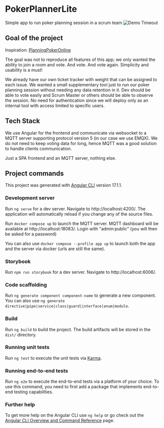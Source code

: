 # PokerPlannerLite

Simple app to run poker planning session in a scrum team
![Demo Timeout](docs/demo.gif)

## Goal of the project

Inspiration: [PlanningPokerOnline](https://planningpokeronline.com/)

The goal was not to reproduce all features of this app;
we only wanted the ability to join a room and vote.
And vote. And vote again.
Simplicity and usability is a must!

We already have our own ticket tracker with weight that can be assigned to each issue.
We wanted a small supplementary tool just to run our poker planning session without needing any data retention in it.
Dev should be able to vote easily and Scrum Master or others should be able to observe the session.
No need for authentication since we will deploy only as an internal tool with access limited to specific users.

## Tech Stack

We use Angular for the frontend and communicate via websocket to a MQTT server supporting protocol version 5 (in our case we use EMQX).
We do not need to keep voting data for long, hence MQTT was a good solution to handle clients communication.

Just a SPA frontend and an MQTT server, nothing else.

## Project commands

This project was generated with [Angular CLI](https://github.com/angular/angular-cli) version 17.1.1.

### Development server

Run `ng serve` for a dev server.
Navigate to http://localhost:4200/. The application will automatically reload if you change any of the source files.

Run `docker compose up` to launch the MQTT server.
MQTT dashboard will be available at http://localhost:18083/.
Login with "admin:public" (you will then be asked for a password)

You can also use `docker compose --profile app up` to launch both the app and the server via docker (urls are still the same).

### Storybook

Run `npm run storybook` for a dev server. Navigate to http://localhost:6006/.

### Code scaffolding

Run `ng generate component component-name` to generate a new component. You can also use `ng generate directive|pipe|service|class|guard|interface|enum|module`.

### Build

Run `ng build` to build the project. The build artifacts will be stored in the `dist/` directory.

### Running unit tests

Run `ng test` to execute the unit tests via [Karma](https://karma-runner.github.io).

### Running end-to-end tests

Run `ng e2e` to execute the end-to-end tests via a platform of your choice. To use this command, you need to first add a package that implements end-to-end testing capabilities.

### Further help

To get more help on the Angular CLI use `ng help` or go check out the [Angular CLI Overview and Command Reference](https://angular.io/cli) page.
